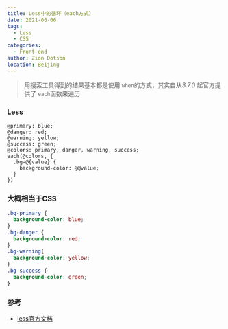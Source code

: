 ```yaml
---
title: Less中的循环（each方式）
date: 2021-06-06
tags:
  - Less
  - CSS
categories:
  - Front-end
author: Zion Dotson
location: Beijing
---
```



> 用搜索工具得到的结果基本都是使用 `when`的方式，其实自从*3.7.0* 起官方提供了 `each`函数来遍历

<!-- more -->

### Less

```less
@primary: blue;
@danger: red;
@warning: yellow;
@success: green;
@colors: primary, danger, warning, success;
each(@colors, {
  .bg-@{value} {
    background-color: @@value;
  }
})
```

### 大概相当于CSS

```css
.bg-primary {
  background-color: blue;
}
.bg-danger {
  background-color: red;
}
.bg-warning{
  background-color: yellow;
}
.bg-success {
  background-color: green;
}
```

### 参考

* [less官方文档](https://lesscss.org/functions/?utm_source=ld246.com#list-functions-each)